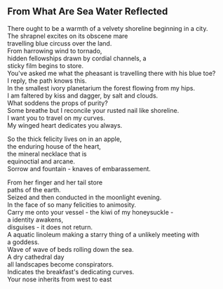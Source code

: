 From What Are Sea Water Reflected
---------------------------------
There ought to be a warmth of a velvety shoreline beginning in a city.  
The shrapnel excites on its obscene mare  
travelling blue circuss over the land.  
From harrowing wind to tornado,  
hidden fellowships drawn by cordial channels, a  
sticky film begins to store.  
You've asked me what the pheasant is travelling there with his blue toe?  
I reply, the path knows this.  
In the smallest ivory planetarium the forest flowing from my hips.  
I am faltered by kiss and dagger, by salt and clouds.  
What soddens the props of purity?  
Some breathe but I reconcile your rusted nail like shoreline.  
I want you to travel on my curves.  
My winged heart dedicates you always.  
  
So the thick felicity lives on in an apple,  
the enduring house of the heart,  
the mineral necklace that is  
equinoctial and arcane.  
Sorrow and fountain - knaves of embarassement.  
  
From her finger and her tail store  
paths of the earth.  
Seized and then conducted in the moonlight evening.  
In the face of so many felicities to animosity.  
Carry me onto your vessel - the kiwi of my honeysuckle -  
a identity awakens,  
disguises - it does not return.  
A aquatic linoleum making a starry thing of a unlikely meeting with  
a goddess.  
Wave of wave of beds rolling down the sea.  
A dry cathedral day  
all landscapes become conspirators.  
Indicates the breakfast's dedicating curves.  
Your nose inherits from west to east  
